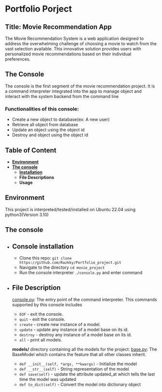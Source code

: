 # Portfolio Porject
## Title: Movie Recommendation App
The Movie Recommendation System is a web application designed to address the overwhelming challenge of choosing a movie to watch from the vast selection available. This innovative solution provides users with personalized movie recommendations based on their individual preferences.

## The Console
The console is the first segment of the movie recommendation project. It is a command interpreter integrated into the app to manage object and interact with the system backend from the command line
### Functionalities of this console:
- Create a new object to database(ex: A new user)
- Retrieve all object from database
- Update an object using the object id
- Destroy and object using the object id

## Table of Content
- **[Environment](#environment)**
- **[The console](#the-console-1)**
    - **[Installation](#installation-of-console)**
    - **File Descriptions**
    - **Usage**

## Environment
This project is interpreted/tested/installed on Ubuntu 22.04 using python3(Version 3.10)

## The console
- ## Console installation
    - Clone this repo: `git clone https://github.com/Razkky/Portfolio_project.git`
    - Navigate to the directory `cd movie_project`
    - Run the console interpreter `./console.py` and enter command
- ## File Description
    [console.py](console.py): The entry point of the command interpreter. This commands supported by this console includes
    - `EOF` - exit the console.
    - `quit` - exit the console.
    - `create` - create new instance of a model.
    - `update` - update any instance of a model base on its id.
    - `destroy` - destroy any instance of a model base on its id.
    - `all` - print all models.

    **models/** directory containing all the models for the project:
    [base.py](base.py): The BaseModel which contains the feature that all other classes inherit. 
    - `def __init__(self, *args, **kwargs)` - Initialize the model
    - `def __str__(self)` - String representation of the model
    - `def save(self)` - update the attribute updated_at which tells the last time the model was updated
    - `def to_dict(self)` - Convert the model into dictionary object